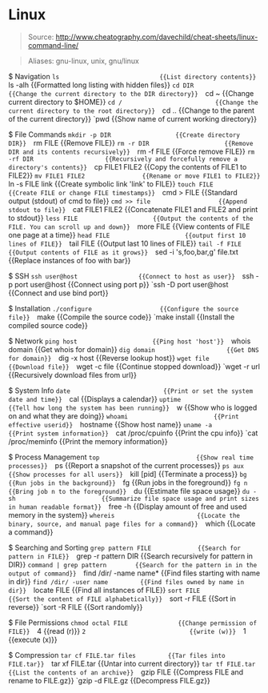 # Linux

> Source: http://www.cheatography.com/davechild/cheat-sheets/linux-command-line/

> Aliases: gnu-linux, unix, gnu/linux

$ Navigation
    `ls                            {{List directory contents}} 
    `ls -alh                       {{Formatted long listing with hidden files}} 
    `cd DIR                        {{Change the current directory to the DIR directory}} 
    `cd ~                          {{Change current directory to $HOME}} 
    `cd /                          {{Change the current directory to the root directory}} 
    `cd ..                         {{Change to the parent of the current directory}} 
    `pwd                           {{Show name of current working directory}} 

$ File Commands
    `mkdir -p DIR                  {{Create directory DIR}} 
    `rm FILE                       {{Remove FILE}} 
    `rm -r DIR                     {{Remove DIR and its contents recursively}} 
    `rm -f FILE                    {{Force remove FILE}} 
    `rm -rf DIR                    {{Recursively and forcefully remove a directory's contents}} 
    `cp FILE1 FILE2                {{Copy the contents of FILE1 to FILE2}} 
    `mv FILE1 FILE2                {{Rename or move FILE1 to FILE2}} 
    `ln -s FILE link               {{Create symbolic link 'link' to FILE}} 
    `touch FILE                    {{Create FILE or change FILE timestamps}} 
    `cmd > FILE                    {{Standard output (stdout) of cmd to file}} 
    `cmd >> file                   {{Append stdout to file}} 
    `cat FILE1 FILE2               {{Concatenate FILE1 and FILE2 and print to stdout}} 
    `less FILE                     {{Output the contents of the FILE. You can scroll up and down}} 
    `more FILE                     {{View contents of FILE one page at a time}} 
    `head FILE                     {{output first 10 lines of FILE}} 
    `tail FILE                     {{Output last 10 lines of FILE}} 
    `tail -f FILE                  {{Output contents of FILE as it grows}} 
    `sed -i 's,foo,bar,g' file.txt {{Replace instances of foo with bar}} 

$ SSH
    `ssh user@host                 {{Connect to host as user}} 
    `ssh -p port user@host         {{Connect using port p}} 
    `ssh -D port user@host         {{Connect and use bind port}} 

$ Installation
    `./configure                   {{Configure the source file}} 
    `make                          {{Compile the source code}} 
    `make install                  {{Install the compiled source code}} 

$ Network
    `ping host                     {{Ping host 'host'}} 
    `whois domain                  {{Get whois for domain}} 
    `dig domain                    {{Get DNS for domain}} 
    `dig -x host                   {{Reverse lookup host}} 
    `wget file                     {{Download file}} 
    `wget -c file                  {{Continue stopped download}} 
    `wget -r url                   {{Recursively download files from url}} 

$ System Info
    `date                          {{Print or set the system date and time}} 
    `cal                           {{Displays a calendar}} 
    `uptime                        {{Tell how long the system has been running}} 
    `w                             {{Show who is logged on and what they are doing}} 
    `whoami                        {{Print effective userid}} 
    `hostname                      {{Show host name}} 
    `uname -a                      {{Print system information}} 
    `cat /proc/cpuinfo             {{Print the cpu info}} 
    `cat /proc/meminfo             {{Print the memory information}} 

$ Process Management
    `top                           {{Show real time processes}} 
    `ps                            {{Report a snapshot of the current processes}} 
    `ps aux                        {{Show processes for all users}} 
    `kill [pid]                    {{Terminate a process}} 
    `bg                            {{Run jobs in the background}} 
    `fg                            {{Run jobs in the foreground}} 
    `fg n                          {{Bring job n to the foreground}} 
    `du                            {{Estimate file space usage}} 
    `du -sh                        {{Summarize file space usage and print sizes in human readable format}} 
    `free -h                       {{Display amount of free and used memory in the system}} 
    `whereis                       {{Locate the binary, source, and manual page files for a command}} 
    `which                         {{Locate a command}} 

$ Searching and Sorting
    `grep pattern FILE             {{Search for pattern in FILE}} 
    `grep -r pattern DIR           {{Search recursively for pattern in DIR}} 
    `command | grep pattern        {{Search for the pattern in in the output of command}} 
    `find /dir/ -name name*        {{Find files starting with name in dir}} 
    `find /dir/ -user name         {{Find files owned by name in dir}} 
    `locate FILE                   {{Find all instances of FILE}} 
    `sort FILE                     {{Sort the content of FILE alphabetically}} 
    `sort -r FILE                  {{Sort in reverse}} 
    `sort -R FILE                  {{Sort randomly}} 

$ File Permissions
    `chmod octal FILE              {{Change permission of FILE}} 
    `4                             {{read (r)}} 
    `2                             {{write (w)}} 
    `1                             {{execute (x)}} 

$ Compression
    `tar cf FILE.tar files         {{Tar files into FILE.tar}} 
    `tar xf FILE.tar               {{Untar into current directory}} 
    `tar tf FILE.tar               {{List the contents of an archive}} 
    `gzip FILE                     {{Compress FILE and rename to FILE.gz}} 
    `gzip -d FILE.gz               {{Decompress FILE.gz}} 

